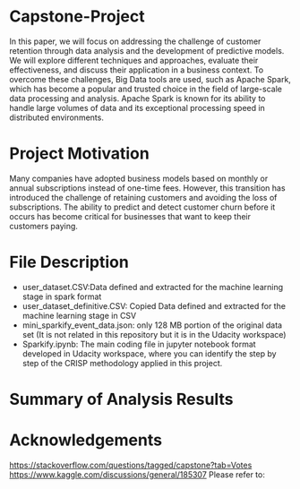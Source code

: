 # Capstone-Project
In this paper, we will focus on addressing the challenge of customer retention through data analysis and the development of predictive models. We will explore different techniques and approaches, evaluate their effectiveness, and discuss their application in a business context. To overcome these challenges, Big Data tools are used, such as Apache Spark, which has become a popular and trusted choice in the field of large-scale data processing and analysis. Apache Spark is known for its ability to handle large volumes of data and its exceptional processing speed in distributed environments.
# Project Motivation
Many companies have adopted business models based on monthly or annual subscriptions instead of one-time fees. However, this transition has introduced the challenge of retaining customers and avoiding the loss of subscriptions. The ability to predict and detect customer churn before it occurs has become critical for businesses that want to keep their customers paying.
# File Description
- user_dataset.CSV:Data defined and extracted for the machine learning stage in spark format
- user_dataset_definitive.CSV: Copied Data defined and extracted for the machine learning stage in CSV
- mini_sparkify_event_data.json: only 128 MB portion of the original data set (It is not related in this repository but it is in the Udacity workspace)
- Sparkify.ipynb: The main coding file in jupyter notebook format developed in Udacity workspace, where you can identify the step by step of the CRISP methodology applied in this project.
# Summary of Analysis Results


# Acknowledgements
https://stackoverflow.com/questions/tagged/capstone?tab=Votes
https://www.kaggle.com/discussions/general/185307
Please refer to: 
